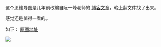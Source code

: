 这个思维导图是几年前改编自阮一峰老师的 [博客文章](http://www.ruanyifeng.com/blog/2010/11/61_things_every_web_developer_should_know.html)，晚上翻文件找了出来。

感觉还是值得一看的。

如下：
[原图地址](http://gw.alicdn.com/tps/i3/TB1FPTBHpXXXXXaXVXXCrjDVVXX-3535-2509.jpg)

![](http://gw.alicdn.com/tps/i3/TB1FPTBHpXXXXXaXVXXCrjDVVXX-3535-2509.jpg)
